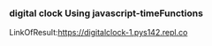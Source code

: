 ### digital clock Using javascript-timeFunctions

LinkOfResult:https://digitalclock-1.pys142.repl.co
